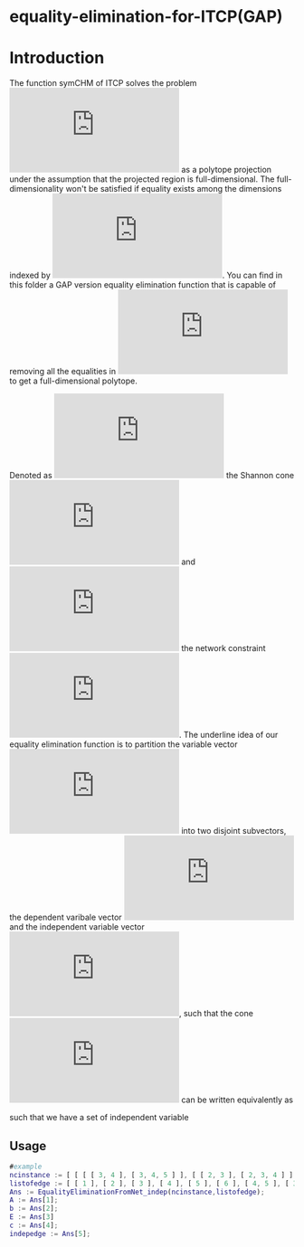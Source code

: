 # equality-elimination-for-ITCP(GAP)
# Introduction

The function symCHM of ITCP solves the problem ![equation](https://latex.codecogs.com/svg.latex?%5Ctext%7BProj%7D_%7B%5Cboldsymbol%7Bh%7D_p%7D%28%5CGamma_N%5Ccap%20%5Cmathcal%7BL%7D_%7B%5Cmathsf%7BA%7D%7D%29) as a polytope projection under the assumption that the projected region is full-dimensional. The full-dimensionality won't be satisfied if equality exists among the dimensions indexed by ![equation](https://latex.codecogs.com/svg.latex?%5Cinlineboldsymbol%7Bh%7D_p). You can find in this folder a GAP version equality elimination function that is capable of removing all the equalities in ![equation](https://latex.codecogs.com/svg.latex?%5CGamma_%7BN%7D%20%5Ccap%5Cmathcal%7BL%7D_%7B%5Cmathsf%7BA%7D%7D) to get a full-dimensional polytope.

Denoted as ![equation](https://latex.codecogs.com/svg.latex?%5Cmathbb%7BA%7D%5Cboldsymbol%7Bh%7D%5Cleq%20%5Cboldsymbol%7B0%7D) the Shannon cone ![equation](https://latex.codecogs.com/svg.latex?%5CGamma_N) and ![equation](https://latex.codecogs.com/svg.latex?%5Cmathbb%7BE%7D%5Cboldsymbol%7Bh%7D%3D%20%5Cboldsymbol%7B0%7D) the network constraint ![equation](https://latex.codecogs.com/svg.latex?%5Cmathcal%7BL%7D_%7B%5Cmathsf%7BA%7D%7D). The underline idea of our equality elimination function is to partition the variable vector ![equation](https://latex.codecogs.com/svg.latex?%5Cboldsymbol%7Bh%7D) into two disjoint subvectors, the dependent varibale vector ![equation](https://latex.codecogs.com/svg.latex?%5Cboldsymbol%7Bh%7D_D) and the independent variable vector ![equation](https://latex.codecogs.com/gif.latex?%5Cboldsymbol%7Bh%7D_I), such that the cone ![equation](https://latex.codecogs.com/gif.latex?%5Cmathbb%7BA%7D%5Cboldsymbol%7Bh%7D%5Cleq%20%5Cboldsymbol%7B0%7D%5Ccap%20%5Cmathbb%7BE%7D%5Cboldsymbol%7Bh%7D%3D%5Cboldsymbol%7B0%7D) can be written equivalently as 



such that we have a set of independent variable 

## Usage

```GAP
#example
ncinstance := [ [ [ [ 3, 4 ], [ 3, 4, 5 ] ], [ [ 2, 3 ], [ 2, 3, 4 ] ] ], 3, 6 ];
listofedge := [ [ 1 ], [ 2 ], [ 3 ], [ 4 ], [ 5 ], [ 6 ], [ 4, 5 ], [ 3, 6 ], [ 1, 2 ], [ 2, 3, 4 ] ];
Ans := EqualityEliminationFromNet_indep(ncinstance,listofedge);
A := Ans[1];
b := Ans[2];
E := Ans[3]
c := Ans[4];
indepedge := Ans[5];
```

